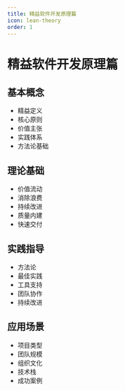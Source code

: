 ```yaml
---
title: 精益软件开发原理篇
icon: lean-theory
order: 1
---
```


# 精益软件开发原理篇

## 基本概念
- 精益定义
- 核心原则
- 价值主张
- 实践体系
- 方法论基础

## 理论基础
- 价值流动
- 消除浪费
- 持续改进
- 质量内建
- 快速交付

## 实践指导
- 方法论
- 最佳实践
- 工具支持
- 团队协作
- 持续改进

## 应用场景
- 项目类型
- 团队规模
- 组织文化
- 技术栈
- 成功案例

